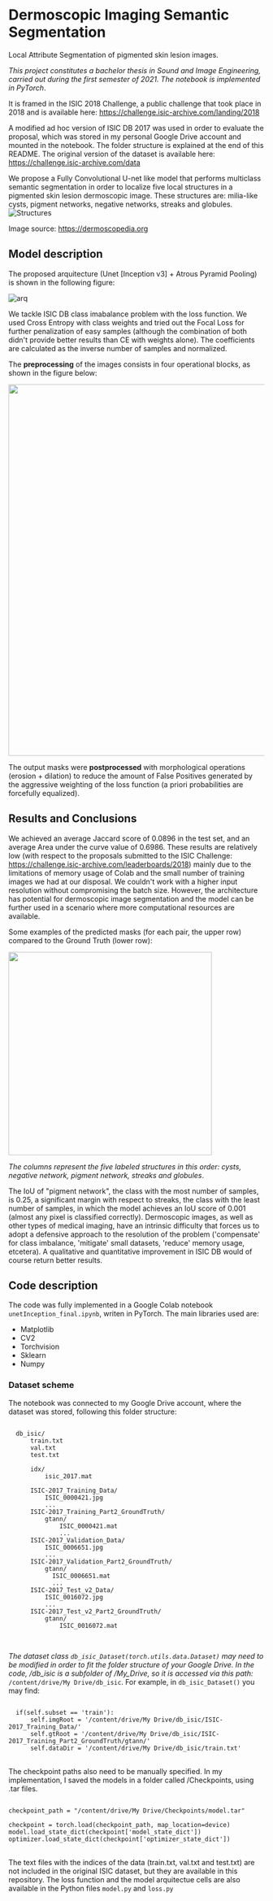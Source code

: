 # Dermoscopic Imaging Semantic Segmentation

Local Attribute Segmentation of pigmented skin lesion images.

*This project constitutes a bachelor thesis in Sound and Image Engineering, carried out during the first semester of 2021. The notebook is implemented in PyTorch*. 

It is framed in the ISIC 2018 Challenge, a public challenge that took place in 2018 and is available here: https://challenge.isic-archive.com/landing/2018

A modified ad hoc version of ISIC DB 2017 was used in order to evaluate the proposal, which was stored in my personal Google Drive account and mounted in the notebook. The folder structure is explained at the end of this README. The original version of the dataset is available here: https://challenge.isic-archive.com/data 

We propose a Fully Convolutional U-net like model that performs multiclass semantic segmentation in order to localize five local structures in a pigmented skin lesion dermoscopic image. These structures are: milia-like cysts, pigment networks, negative networks, streaks and globules.   
![Structures](https://github.com/CesarCaramazana/DermoscopicSegmentation/blob/main/images/structures.PNG)

Image source: https://dermoscopedia.org

<h2> Model description </h2>

The proposed arquitecture (Unet [Inception v3] + Atrous Pyramid Pooling) is shown in the following figure:

![arq](https://github.com/CesarCaramazana/DermoscopicSegmentation/blob/main/images/unet_inception.PNG)

We tackle ISIC DB class imabalance problem with the loss function. We used Cross Entropy with class weights and tried out the Focal Loss for further penalization of easy samples (although the combination of both didn't provide better results than CE with weights alone). The coefficients are calculated as the inverse number of samples and normalized. 

The **preprocessing** of the images consists in four operational blocks, as shown in the figure below: 

<img src="https://github.com/CesarCaramazana/DermoscopicSegmentation/blob/main/images/preproc_pipeline.png?raw=True" width="731px">


The output masks were **postprocessed** with morphological operations (erosion + dilation) to reduce the amount of False Positives generated by the aggressive weighting of the loss function (a priori probabilities are forcefully equalized).



<h2> Results and Conclusions </h2>

We achieved an average Jaccard score of 0.0896 in the test set, and an average Area under the curve value of 0.6986. These results are relatively low (with respect to the proposals submitted to the ISIC Challenge: https://challenge.isic-archive.com/leaderboards/2018) mainly due to the limitations of memory usage of Colab and the small number of training images we had at our disposal. We couldn't work with a higher input resolution without compromising the batch size. However, the architecture has potential for dermoscopic image segmentation and the model can be further used in a scenario where more computational resources are available.

Some examples of the predicted masks (for each pair, the upper row) compared to the Ground Truth (lower row):

<img src="https://github.com/CesarCaramazana/DermoscopicSegmentation/blob/main/images/output.png?raw=True" width = "400px">

*The columns represent the five labeled structures in this order: cysts, negative network, pigment network, streaks and globules*.

The IoU of "pigment network", the class with the most number of samples, is 0.25, a significant margin with respect to streaks, the class with the least number of samples, in which the model achieves an IoU score of 0.001 (almost any pixel is classified correctly). Dermoscopic images, as well as other types of medical imaging, have an intrinsic difficulty that forces us to adopt a defensive approach to the resolution of the problem ('compensate' for class imbalance, 'mitigate' small datasets, 'reduce' memory usage, etcetera). A qualitative and quantitative improvement in ISIC DB would of course return better results. 



<h2> Code description </h2>

The code was fully implemented in a Google Colab notebook <code>unetInception_final.ipynb</code>, writen in PyTorch. The main libraries used are:

<ul>
  <li> Matplotlib </li>
  <li> CV2 </li>
  <li> Torchvision </li>
  <li> Sklearn </li>
  <li> Numpy </li>
</ul>


<h3>Dataset scheme</h3>

The notebook was connected to my Google Drive account, where the dataset was stored, following this folder structure:

<pre>
<code>
  db_isic/
      train.txt
      val.txt
      test.txt
      
      idx/
          isic_2017.mat
      
      ISIC-2017_Training_Data/
          ISIC_0000421.jpg
          ...          
      ISIC-2017_Training_Part2_GroundTruth/
          gtann/
              ISIC_0000421.mat
              ...
      ISIC-2017_Validation_Data/
          ISIC_0006651.jpg
          ...        
      ISIC-2017_Validation_Part2_GroundTruth/
          gtann/
            ISIC_0006651.mat
            ...
      ISIC-2017_Test_v2_Data/
          ISIC_0016072.jpg
          ...
      ISIC-2017_Test_v2_Part2_GroundTruth/
          gtann/
              ISIC_0016072.mat
    
</code>
</pre>

*The dataset class <code>db_isic_Dataset(torch.utils.data.Dataset)</code> may need to be modified in order to fit the folder structure of your Google Drive. In the code, /db_isic is a subfolder of /My_Drive, so it is accessed via this path:* <code>/content/drive/My Drive/db_isic</code>. For example, in <code>db_isic_Dataset()</code> you may find:

<pre>
<code>  
  if(self.subset == 'train'):
      self.imgRoot = '/content/drive/My Drive/db_isic/ISIC-2017_Training_Data/'
      self.gtRoot = '/content/drive/My Drive/db_isic/ISIC-2017_Training_Part2_GroundTruth/gtann/'
      self.dataDir = '/content/drive/My Drive/db_isic/train.txt' 
</code>
</pre>

The checkpoint paths also need to be manually specified. In my implementation, I saved the models in a folder called /Checkpoints, using .tar files.

<pre>
<code>
checkpoint_path = "/content/drive/My Drive/Checkpoints/model.tar"

checkpoint = torch.load(checkpoint_path, map_location=device)
model.load_state_dict(checkpoint['model_state_dict'])
optimizer.load_state_dict(checkpoint['optimizer_state_dict']) 
</code>
</pre>

The text files with the indices of the data (train.txt, val.txt and test.txt) are not included in the original ISIC dataset, but they are available in this repository. 
The loss function and the model arquitectue cells are also available in the Python files <code>model.py</code> and <code>loss.py</code>
